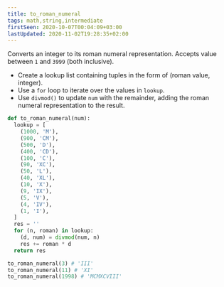 ```yaml
---
title: to_roman_numeral
tags: math,string,intermediate
firstSeen: 2020-10-07T00:04:09+03:00
lastUpdated: 2020-11-02T19:28:35+02:00
---
```


Converts an integer to its roman numeral representation. 
Accepts value between `1` and `3999` (both inclusive).

- Create a lookup list containing tuples in the form of (roman value, integer).
- Use a `for` loop to iterate over the values in `lookup`.
- Use `divmod()` to update `num` with the remainder, adding the roman numeral representation to the result.

```py
def to_roman_numeral(num):
  lookup = [
    (1000, 'M'),
    (900, 'CM'),
    (500, 'D'),
    (400, 'CD'),
    (100, 'C'),
    (90, 'XC'),
    (50, 'L'),
    (40, 'XL'),
    (10, 'X'),
    (9, 'IX'),
    (5, 'V'),
    (4, 'IV'),
    (1, 'I'),
  ]
  res = ''
  for (n, roman) in lookup:
    (d, num) = divmod(num, n)
    res += roman * d
  return res
```

```py
to_roman_numeral(3) # 'III'
to_roman_numeral(11) # 'XI'
to_roman_numeral(1998) # 'MCMXCVIII'
```
